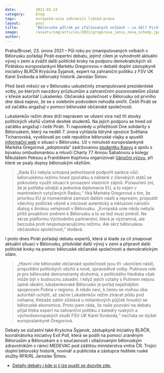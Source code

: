 ```yaml
---
date:         2021-02-23
category:     blog
tags:         evropská-unie zahraničí lidská-práva
layout:       post
title:        "Bělorusko půlrok po zfalšovaných volbách – co dál? Pirátka Gregorová se radí s experty"
image:        /assets/img/articles/2021/gregorova_janis_nova_schody.jpg
author:       
---
```


Praha/Brusel, 23. února 2021 – Půl roku po zmanipulovaných volbách v Bělorusku pořádají Piráti expertní debatu, jejímž cílem je vyhodnotit aktuální vývoj v zemi a zvážit další politické kroky na podporu demokratických sil. Pirátskou europoslankyni Markétu Gregorovou v debatě doplní zástupkyně iniciativy BLRČR Kryścina Šyjanok, expert na zahraniční politiku z FSV UK Karel Svoboda a běloruský historik Jaroslav Šimov.

Před šesti měsíci se v Bělorusku uskutečnily zmanipulované prezidentské volby, po kterých navzdory průzkumům a zahraničním pozorovatelům zůstal v křesle autoritář Lukašenko. Občanská společnost v Bělorusku od prvního dne dává najevo, že se s volebním podvodem nehodlá smířit. Čeští Piráti se od začátku angažují v pomoci běloruské občanské společnosti.

Lukašenkův režim dnes drží neprávem ve vězení více než tři stovky politických vězňů včetně desítek studentů. Na jejich podporu se hned od začátku angažují i čeští Piráti. Ti naposledy u příležitosti Dne solidarity s Běloruskem, který na neděli 7. února vyhlásila lídryně opozice Světlana Tichanovská, vyvěšovali po celé republice běloruské vlajky a spustili [informační web](https://zo.pirati.cz/tema/belorusko/) o situaci v Bělorusku. Už v minulosti europoslankyně Markéta Gregorová „adoptovala“ zadržovanou [studentku Kasyu](https://www.pirati.cz/tiskove-zpravy/gregorova-adoptovala-politickou-vezenkyni.html) a spolu s bývalou ombudsmankou a mluvčí Charty 77 Annou Šabatovou a kolegy Mikulášem Peksou a Františkem Kopřivou organizovali [Vánoční výzvu](https://www.pirati.cz/tiskove-zpravy/dopisy-beloruskym-veznum.html), při které se psaly dopisy běloruským vězňům.

> „Rada EU nebyla schopná jednohlasně podpořit sankce vůči běloruskému režimu hned zpočátku a některé z členských států se pokoušely využít situaci k prosazení vlastních zájmů. Ponaučení zní, že je potřeba silnější a jednotná diplomacie EU, a to nejen v mantinelech vytyčených Radou,“ říká Markéta Gregorová s tím, že prioritou EU je momentálně zamezit dalším násilí a represím, propustit všechny politické vězně a iniciovat autentický a inkluzivní národní dialog s širokou veřejností v Bělorusku.
„Evropská unie nikdy nebyla příliš proaktivní směrem k Bělorusku a to se teď musí změnit. Ne skrze platformu Východního partnerství, která je významná, ale bezzubá proti nespolupracujícímu režimu. Ale skrz běloruskou občanskou společnost,“ dodává.

I proto dnes Piráti pořádají debatu expertů, která si klade za cíl zmapovat aktuální situaci v Bělorusku, předvídat další vývoj v zemi a připravit další politické kroky na pomoc běloruské občanské společnosti a demokratickým silám.

> „Hlavní cíle běloruské občanské společnosti jsou tři: ukončení násilí, propuštění politických vězňů a nové, spravedlivé volby. Putinova role je pro běloruské demonstranty druhotná, z politického hlediska však může být v budoucnu zásadní. I když jejich vztahy s Putinem nejsou úplně ideální, lukašenkovské Bělorusko je pořád nejsilnějším spojencem Putina v regionu. A nikdo neví, k čemu se mohou oba autoritáři uchýlit, až začne Lukašenkův režim ztrácet půdu pod nohama, třebaže zatím zůstává u miliardových půjček hroutící se běloruské ekonomice. Proto jsem ráda, že naše pozvání na debatu přijal třeba expert na zahraniční politiku z katedry ruských a východoevropských studií FSV UK Karel Svoboda,“ nechala se slyšet europoslankyně Gregorová.

Debaty se zúčastní také Kryścina Šyjanok, zástupkyně iniciativy BLRČR, koordinátorka iniciativy Exit Poll, která se podílí na pomoci zraněným Bělorusům a Běloruskám a v současnosti i utlačovaným běloruským zdravotníkům v rámci MEDEVAC pod záštitou ministerstva vnitra ČR. Trojici doplní běloruský historik, novinář a publicista a zástupce ředitele ruské služby RFR/RL Jaroslav Šimov. 

* [Detaily debaty i kde si ji lze pustit se dozvíte zde.](https://www.facebook.com/events/450336716092265/)
